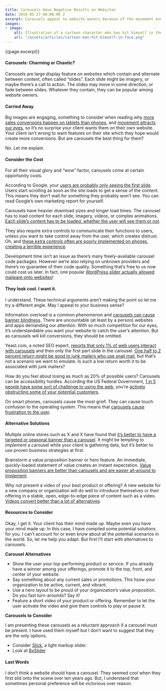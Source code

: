 ```yaml
---
title: Carousels Have Negative Results on Websites
date: 2019-05-27 00:00:00 Z
excerpt: Carousels appeal to website owners because of the movement and engaging imagery. But are they good for a website? I argue “no.”
images:
- image:
    alt: Illustration of a cartoon character who has hit himself in the face.
    url: "/assets/articles/cartoon-man-hit-himself-in-face.png"
---
```

<p class="lead">{{page.excerpt}}</p>

#### Carousels: Charming or Chaotic?

Carousels are large display feature on websites which contain and alternate between content, often called “slides”. Each slide might be imagery, or maybe there’s a call to action. The slides may move in some direction, or fade between slides. Whatever they contain, they can be popular among website owners.

#### Carried Away

Big images are engaging, something to consider when reading why [more sales conversions happen on tablets than phones](https://www.monetate.com/blog/smartphones-vs-tablets-forrester-reveals-the-differences), and [movement attracts our eyes](http://www.psych.usyd.edu.au/staff/alexh/research/papers/HowardHolcombe_APP_2010.pdf), so it’s no surprise your client wants them on their own website. Your client isn’t wrong to want features on their site which they hope would create more conversions. But are carousels the best thing for them?

No. Let me explain.

#### Consider the Cost

For all their visual glory and “wow” factor, carousels come at certain opportunity costs.

According to Google, your [users are probably only seeing the first slide](https://www.thinkwithgoogle.com/advertising-channels/mobile-speed-optimization/). Users start scrolling as soon as the site loads to get a sense of the content. This means they don’t wait for something they probably won’t see. You can read Google’s own marketing report for yourself.

Carousels have heavier download sizes and longer load times. The carousel has to load content for each slide, imagery, videos, or complex animations. [Each slide’s content has to be loaded, whether the user will see them or not](https://searchengineland.com/homepage-sliders-are-bad-for-seo-usability-163496).

They also require extra controls to communicate their functions to users, unless you want to take control away from the user, which creates distrust. Oh, and [these extra controls often are poorly implemented on phones, creating a terrible experience](https://www.sitepoint.com/unbearable-accessible-slideshow/).

Development time isn’t an issue as there’s many freely-available carousel code packages. However we’re also relying on unknown providers and there’s no guarantee of their code quality. Something that’s free to us now could cost us later. In fact, one popular [WordPress slider actually allowed malware onto websites](https://blog.sucuri.net/2014/12/revslider-vulnerability-leads-to-massive-wordpress-soaksoak-compromise.html)!

#### They look cool. I want it.

I understand. These technical arguments aren’t making the point so let me try a different angle. May I appeal to your business sense? 

Information overload is a common phenomenon and [carousels can cause banner blindness](https://www.usability.gov/get-involved/blog/2013/04/image-carousels.html). There are uncountable (at least by a person) websites and apps demanding our attention. With so much competition for our eyes, it’s understandable you want your website to catch the user’s attention. But as carousels will kill conversions, they should be omitted.

Yeast.com, a noted SEO expert, [reports that only 1% of web users interact with carousels](https://yoast.com/opinion-on-sliders/) and then only the first part slide in the carousel. [One half to 2 percent return might be good to junk mailers who use snail mail](https://smallbusiness.chron.com/average-rate-return-direct-mail-campaign-23974.html), but that’s not a scenario we want to emulate. Is such a low return worth it to be associated with junk mailers?

How do you feel about losing as much as 20% of possible users? Carousels can be accessibility hurdles. According the US Federal Government, [1 in 5 people have some sort of challenge to using the web](https://www.census.gov/newsroom/releases/archives/miscellaneous/cb12-134.html), you’re [actively obstructing some of your potential customers](https://www.sitepoint.com/unbearable-accessible-slideshow/).

On smart phones, carousels cause the most grief. They can cause touch confusion to the operating system. This means that [carousels cause frustration to the user](https://www.nngroup.com/articles/mobile-carousels/).

#### Alternative Solutions

Multiple online stores such as X and X have found that [it’s better to have a targeted or seasonal banner than a carousel](https://baymard.com/ux-benchmark). It  might be tempting to implement a carousel while your client is gathering data, but it’s better to use proven business strategies at first.

Brainstorm a value proposition banner or hero feature. An immediate, quickly-loaded statement of value creates an instant expectation. [Value proposition banners are better than carousels and are easier all-around to implement](https://conversionsciences.com/value-proposition-examples/).

Why not present a video of your best product or offering? A new website for a new company or organization will do well to introduce themselves or their offering in a stable, open, edge-to-edge piece of content such as a video. [Videos convert better than a lot of alternatives](https://neilpatel.com/blog/product-videos-conversion/).

#### Resources to Consider

Okay, I get it. Your client has their mind made up. Maybe even you have your mind made up. In this case, I have compiled some potential solutions for you. I can’t account for or even know about all the potential scenarios in the world. So, let me help you adapt. But first I’ll start with alternatives to carousels.

**Carousel Alternatives**

- Show the user your top-performing product or service. If you already have a winner among your offerings, promote it to the top, front, and center of your website.
- Say something about any current sales or promotions. This hsow your organization to be active, current, and vibrant.
- Use a hero layout to be proud of your organization’s value proposition. Do you fast turn-arounds? Say it! 
- Feature a short video of your product or offering. Remember to let the user activate the video and give them controls to play or pause it.

**Carousels to Consider**

I am presenting these carousels as a reluctant approach if a carousel must be present. I have used them myself but I don’t want to suggest that they are the only options.

- Consider [Slick](https://kenwheeler.github.io/slick/), a light markup slider.
- Look at [BxSlider](https://kenwheeler.github.io/slick/)

#### Last Words

I don’t think a website should have a carousel. They seemed cool when they first slid onto the scene over ten years ago. But, I understand that sometimes personal preference will be victorious over reason. 
